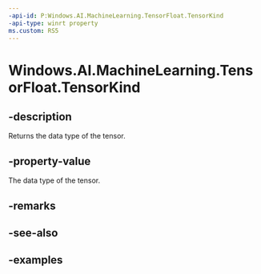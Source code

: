 ```yaml
---
-api-id: P:Windows.AI.MachineLearning.TensorFloat.TensorKind
-api-type: winrt property
ms.custom: RS5
---
```


<!-- Property syntax.
public TensorKind TensorKind { get; }
-->

# Windows.AI.MachineLearning.TensorFloat.TensorKind

## -description
Returns the data type of the tensor.

## -property-value
The data type of the tensor.

## -remarks

## -see-also

## -examples
